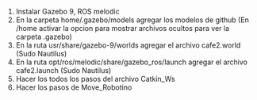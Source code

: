 1. Instalar Gazebo 9, ROS melodic
2. En la carpeta home/.gazebo/models agregar los modelos de github (En /home activar la opcion para mostrar archivos ocultos para ver la carpeta .gazebo)
3. En la ruta usr/share/gazebo-9/worlds agregar el archivo cafe2.world  (Sudo Nautilus)
4. En la ruta opt/ros/melodic/share/gazebo_ros/launch agregar el archivo cafe2.launch (Sudo Nautilus)
5. Hacer los todos los pasos del archivo Catkin_Ws
6. Hacer los pasos de Move_Robotino
